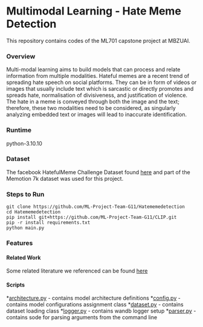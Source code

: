 # Multimodal Learning - Hate Meme Detection
This repository contains codes of the ML701 capstone project at MBZUAI. 


### Overview
<p>
  Multi-modal learning aims to build models that can process and relate information from multiple modalities. Hateful memes are a recent trend of spreading hate speech on social platforms. They can be in form of videos or images that usually include text which is sarcastic or directly promotes and spreads hate, normalisation of divisiveness, and justification of violence. The hate in a meme is conveyed through both the image and the text; therefore, these two modalities need to be considered, as singularly analyzing embedded text or images will lead to inaccurate identification.
</p>


### Runtime
python-3.10.10


### Dataset

<p> The facebook HatefulMeme Challenge Dataset found <a href="https://www.kaggle.com/datasets/williamberrios/hateful-memes">here</a>
and part of the Memotion 7k dataset was used for this project. </p>


### Steps to Run
```
git clone https://github.com/ML-Project-Team-G11/Hatememedetection
cd Hatememedetection
pip install git+https://github.com/ML-Project-Team-G11/CLIP.git
pip -r install requirements.txt
python main.py
```

### Features

#### Related Work 

Some related literature we referenced can be found [here](../main/Papers)

#### Scripts

*[architecture.py](../main/hatememe/architecture.py) - contains model architecture definitions
*[config.py](../main/hatememe/config.py) - contains model configurations assignment class
*[dataset.py](../main/hatememe/dataset.py) - contains dataset loading class
*[logger.py](../main/hatememe/logger.py) - contains wandb logger setup
*[parser.py](../main/hatememe/parser.py) - contains sode for parsing arguments from the command line

